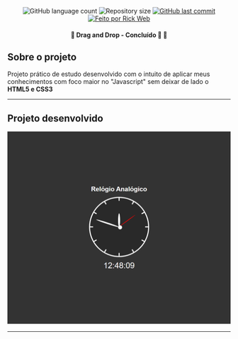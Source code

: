 <p align="center">
  <img alt="GitHub language count" src="https://img.shields.io/github/languages/count/rickweb3/clock-analogic-digital?color=%2304D361">
  <img alt="Repository size" src="https://img.shields.io/github/repo-size/rickweb3/clock-analogic-digital">
  <a href="https://github.com/rickweb3/clock-analogic-digital/commits/master">
    <img alt="GitHub last commit" src="https://img.shields.io/github/last-commit/rickweb3/clock-analogic-digital">
  </a>
  <a href="">
    <img alt="Feito por Rick Web" src="https://img.shields.io/badge/desenvolvido%20por-RickWeb-%237519C1">
  </a>
</p>



<h4 align="center"> 
	🚧 Drag and Drop - Concluído 🚀 🚧
</h4>



## Sobre o projeto

Projeto prático de estudo desenvolvido com o intuito de aplicar meus conhecimentos com foco maior no "Javascript" sem deixar de lado o **HTML5 e CSS3**

---


## Projeto desenvolvido

![Screenshot](img_readme/overview_clock_analoig_digital_1.png)

---
